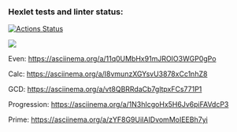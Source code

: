 ### Hexlet tests and linter status:
[![Actions Status](https://github.com/BlackInBlack/java-project-lvl1/workflows/hexlet-check/badge.svg)](https://github.com/BlackInBlack/java-project-lvl1/actions)

<a href="https://codeclimate.com/github/BlackInBlack/java-project-lvl1/maintainability"><img src="https://api.codeclimate.com/v1/badges/b6590b41d8abebaf825d/maintainability" /></a>


Even:
https://asciinema.org/a/11q0UMbHx91mJROIO3WGP0gPo

Calc:
https://asciinema.org/a/I8vmunzXGYsvU3878xCc1nhZ8

GCD:
https://asciinema.org/a/vt8QBRRdaCb7gltpxFCs771P1

Progression:
https://asciinema.org/a/1N3hIcgoHx5H6Jv6piFAVdcP3

Prime:
https://asciinema.org/a/zYF8G9UiIAIDvomMoIEEBh7yi
